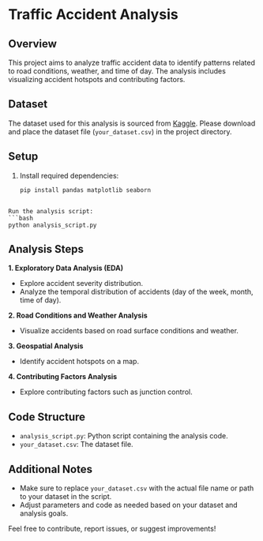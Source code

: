 # Traffic Accident Analysis

## Overview

This project aims to analyze traffic accident data to identify patterns related to road conditions, weather, and time of day. The analysis includes visualizing accident hotspots and contributing factors.

## Dataset

The dataset used for this analysis is sourced from [Kaggle]([https://www.kaggle.com/datasets/devansodariya/road-accident-united-kingdom-uk-dataset]). Please download and place the dataset file (`your_dataset.csv`) in the project directory.

## Setup

1. Install required dependencies:
   ```bash
   pip install pandas matplotlib seaborn
```

Run the analysis script:
```bash
python analysis_script.py
```
## Analysis Steps

**1. Exploratory Data Analysis (EDA)**
   - Explore accident severity distribution.
   - Analyze the temporal distribution of accidents (day of the week, month, time of day).

**2. Road Conditions and Weather Analysis**
   - Visualize accidents based on road surface conditions and weather.

**3. Geospatial Analysis**
   - Identify accident hotspots on a map.

**4. Contributing Factors Analysis**
   - Explore contributing factors such as junction control.

## Code Structure

- `analysis_script.py`: Python script containing the analysis code.
- `your_dataset.csv`: The dataset file.

## Additional Notes

- Make sure to replace `your_dataset.csv` with the actual file name or path to your dataset in the script.
- Adjust parameters and code as needed based on your dataset and analysis goals.

Feel free to contribute, report issues, or suggest improvements!
